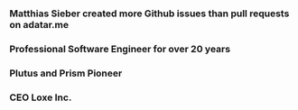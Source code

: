 

### Matthias Sieber created more Github issues than pull requests on adatar.me
### Professional Software Engineer for over 20 years
### Plutus and Prism Pioneer
### CEO Loxe Inc.
